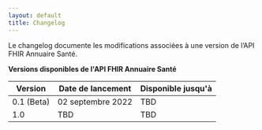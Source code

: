 ```yaml
---
layout: default
title: Changelog
---
```


Le changelog  documente les modifications associées à une version de l’API FHIR Annuaire Santé.

**Versions disponibles de l'API FHIR Annuaire Santé**

| Version | Date de lancement | Disponible jusqu'à |
| --- | --- | --- |
| 0.1 (Beta) | 02 septembre 2022 | TBD |
| 1.0 | TBD | TBD |

